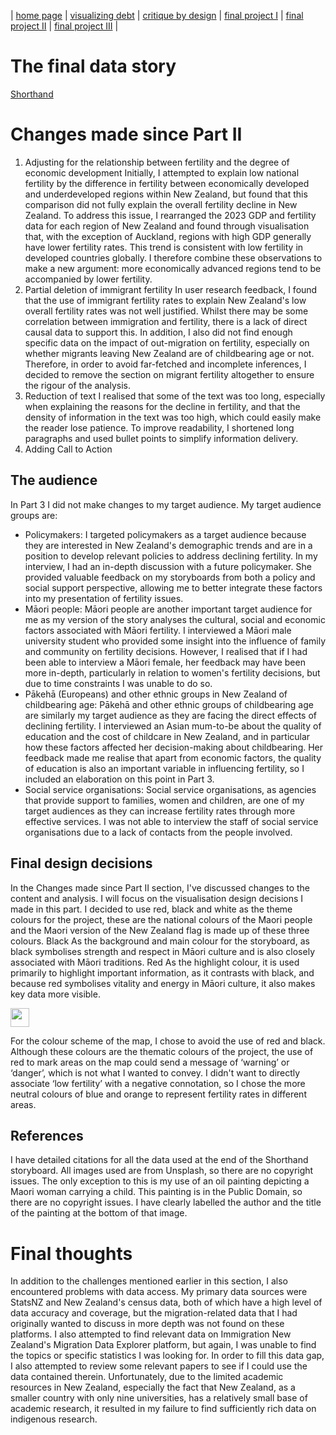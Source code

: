 | [home page](https://cmustudent.github.io/tswd-portfolio-templates/) | [visualizing debt](visualizing-government-debt) | [critique by design](critique-by-design) | [final project I](final-project-part-one) | [final project II](final-project-part-two) | [final project III](final-project-part-three) |

# The final data story
[Shorthand](https://carnegiemellon.shorthandstories.com/fertility-solutions-for-new-zealand/index.html)

# Changes made since Part II

1. Adjusting for the relationship between fertility and the degree of economic development
Initially, I attempted to explain low national fertility by the difference in fertility between economically developed and underdeveloped regions within New Zealand, but found that this comparison did not fully explain the overall fertility decline in New Zealand. To address this issue, I rearranged the 2023 GDP and fertility data for each region of New Zealand and found through visualisation that, with the exception of Auckland, regions with high GDP generally have lower fertility rates. This trend is consistent with low fertility in developed countries globally. I therefore combine these observations to make a new argument: more economically advanced regions tend to be accompanied by lower fertility. 
2. Partial deletion of immigrant fertility
In user research feedback, I found that the use of immigrant fertility rates to explain New Zealand's low overall fertility rates was not well justified. Whilst there may be some correlation between immigration and fertility, there is a lack of direct causal data to support this. In addition, I also did not find enough specific data on the impact of out-migration on fertility, especially on whether migrants leaving New Zealand are of childbearing age or not. Therefore, in order to avoid far-fetched and incomplete inferences, I decided to remove the section on migrant fertility altogether to ensure the rigour of the analysis.
3. Reduction of text
I realised that some of the text was too long, especially when explaining the reasons for the decline in fertility, and that the density of information in the text was too high, which could easily make the reader lose patience. To improve readability, I shortened long paragraphs and used bullet points to simplify information delivery. 
4. Adding Call to Action

## The audience
In Part 3 I did not make changes to my target audience. My target audience groups are:
- Policymakers: I targeted policymakers as a target audience because they are interested in New Zealand's demographic trends and are in a position to develop relevant policies to address declining fertility. In my interview, I had an in-depth discussion with a future policymaker. She provided valuable feedback on my storyboards from both a policy and social support perspective, allowing me to better integrate these factors into my presentation of fertility issues.
- Māori people: Māori people are another important target audience for me as my version of the story analyses the cultural, social and economic factors associated with Māori fertility. I interviewed a Māori male university student who provided some insight into the influence of family and community on fertility decisions. However, I realised that if I had been able to interview a Māori female, her feedback may have been more in-depth, particularly in relation to women's fertility decisions, but due to time constraints I was unable to do so.
- Pākehā (Europeans) and other ethnic groups in New Zealand of childbearing age: Pākehā and other ethnic groups of childbearing age are similarly my target audience as they are facing the direct effects of declining fertility. I interviewed an Asian mum-to-be about the quality of education and the cost of childcare in New Zealand, and in particular how these factors affected her decision-making about childbearing. Her feedback made me realise that apart from economic factors, the quality of education is also an important variable in influencing fertility, so I included an elaboration on this point in Part 3.
- Social service organisations: Social service organisations, as agencies that provide support to families, women and children, are one of my target audiences as they can increase fertility rates through more effective services. I was not able to interview the staff of social service organisations due to a lack of contacts from the people involved.

## Final design decisions
In the Changes made since Part II section, I've discussed changes to the content and analysis. I will focus on the visualisation design decisions I made in this part.
I decided to use red, black and white as the theme colours for the project, these are the national colours of the Maori people and the Maori version of the New Zealand flag is made up of these three colours. Black As the background and main colour for the storyboard, as black symbolises strength and respect in Māori culture and is also closely associated with Māori traditions. Red As the highlight colour, it is used primarily to highlight important information, as it contrasts with black, and because red symbolises vitality and energy in Māori culture, it also makes key data more visible.

<img src="https://github.com/user-attachments/assets/319a3e1b-83df-4ca9-9103-e53a00cfd81f" height=30vh />

For the colour scheme of the map, I chose to avoid the use of red and black. Although these colours are the thematic colours of the project, the use of red to mark areas on the map could send a message of ‘warning’ or ‘danger’, which is not what I wanted to convey. I didn't want to directly associate ‘low fertility’ with a negative connotation, so I chose the more neutral colours of blue and orange to represent fertility rates in different areas.

## References
I have detailed citations for all the data used at the end of the Shorthand storyboard. All images used are from Unsplash, so there are no copyright issues. The only exception to this is my use of an oil painting depicting a Maori woman carrying a child. This painting is in the Public Domain, so there are no copyright issues. I have clearly labelled the author and the title of the painting at the bottom of that image.


# Final thoughts
In addition to the challenges mentioned earlier in this section, I also encountered problems with data access. My primary data sources were StatsNZ and New Zealand's census data, both of which have a high level of data accuracy and coverage, but the migration-related data that I had originally wanted to discuss in more depth was not found on these platforms. I also attempted to find relevant data on Immigration New Zealand's Migration Data Explorer platform, but again, I was unable to find the topics or specific statistics I was looking for.
In order to fill this data gap, I also attempted to review some relevant papers to see if I could use the data contained therein. Unfortunately, due to the limited academic resources in New Zealand, especially the fact that New Zealand, as a smaller country with only nine universities, has a relatively small base of academic research, it resulted in my failure to find sufficiently rich data on indigenous research.
